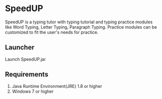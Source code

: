 # SpeedUP
SpeedUP is a typing tutor with typing tutorial and typing practice modules like Word Typing, Letter Typing, Paragraph Typing. Practice modules can be customized to fit the user's needs for practice.
## Launcher
Launch SpeedUP.jar
## Requirements
1. Java Runtime Environment(JRE) 1.8 or higher
2. Windows 7 or higher
